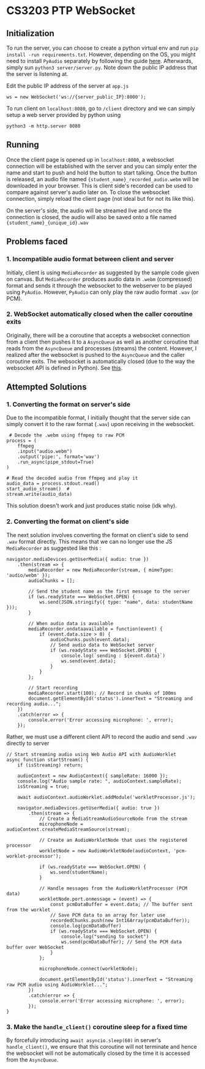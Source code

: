 # CS3203 PTP WebSocket

## Initialization
To run the server, you can choose to create a python virtual env and run `pip install -run requirements.txt`. However, depending on the OS, you might need to install `PyAudio` separately by following the guide [here](https://pypi.org/project/PyAudio/). Afterwards, simply sun `python3 server/server.py`. Note down the public IP address that the server is listening at.

Edit the public IP address of the server at `app.js`
```
ws = new WebSocket('ws://{server_public_IP}:8000'); 
```

To run client on `localhost:8080`, go to `/client` directory and we can simply setup a web server provided by python using

```
python3 -m http.server 8080
```

## Running
Once the client page is opened up in `localhost:8080`, a websocket connection will be established with the server and you can simply enter the name and start to push and hold the button to start talking. Once the button is released, an audio file named `{student_name}_recorded_audio.webm` will be downloaded in your browser. This is client side's recorded can be used to compare against server's audio later on. To close the websocket connection, simply reload the client page (not ideal but for not its like this).

On the server's side, the audio will be streamed live and once the connection is closed, the audio will also be saved onto a file named `{student_name}_{unique_id}.wav`

## Problems faced
### 1. Incompatible audio format between client and server
Initialy, client is using `MediaRecorder` as suggested by the sample code given on canvas. But `MediaRecorder` produces audio data in `.webm` (compressed) format and sends it through the websocket to the webserver to be played using `PyAudio`. However, `PyAudio` can only play the raw audio format `.wav` (or PCM). 

### 2. WebSocket automatically closed when the caller coroutine exits
Originally, there will be a coroutine that accepts a websocket connection from a client then pushes it to a `AsyncQueue` as well as another coroutine that reads from the `AsyncQueue` and processes (streams) the content. However, I realized after the websocket is pushed to the `AsyncQueue` and the caller coroutine exits. The websocket is automatically closed (due to the way the websocket API is defined in Python). See [this](https://github.com/python-websockets/websockets/issues/122).

## Attempted Solutions
### 1. Converting the format on server's side
Due to the incompatible format, I initially thought that the server side can simply convert it to the raw format (`.wav`) upon receiving in the websocket.
```
 # Decode the .webm using ffmpeg to raw PCM
process = (
    ffmpeg
    .input("audio.webm")
    .output('pipe:', format='wav')
    .run_async(pipe_stdout=True)
)

# Read the decoded audio from ffmpeg and play it
audio_data = process.stdout.read()
start_audio_stream()  #
stream.write(audio_data)
```
This solution doesn't work and just produces static noise (idk why).

### 2. Converting the format on client's side
The next solution involves converting the format on client's side to send `.wav` format directly. This means that we can no longer use the JS `MediaRecorder` as suggested like this : 

```
navigator.mediaDevices.getUserMedia({ audio: true })
    .then(stream => {
        mediaRecorder = new MediaRecorder(stream, { mimeType: 'audio/webm' });
        audioChunks = [];

        // Send the student name as the first message to the server
        if (ws.readyState === WebSocket.OPEN) {
            ws.send(JSON.stringify({ type: "name", data: studentName }));
        }

        // When audio data is available
        mediaRecorder.ondataavailable = function(event) {
            if (event.data.size > 0) {
                audioChunks.push(event.data);
                // Send audio data to WebSocket server
                if (ws.readyState === WebSocket.OPEN) {
                    console.log(`sending : ${event.data}`)
                    ws.send(event.data);
                }
            }
        };

        // Start recording
        mediaRecorder.start(100); // Record in chunks of 100ms
        document.getElementById('status').innerText = "Streaming and recording audio...";
    })
    .catch(error => {
        console.error('Error accessing microphone: ', error);
    });
```

Rather, we must use a different client API to record the audio and send `.wav` directly to server

```
// Start streaming audio using Web Audio API with AudioWorklet
async function startStream() {
    if (isStreaming) return;

    audioContext = new AudioContext({ sampleRate: 16000 });
    console.log("Audio sample rate: ", audioContext.sampleRate);
    isStreaming = true;

    await audioContext.audioWorklet.addModule('workletProcessor.js');

    navigator.mediaDevices.getUserMedia({ audio: true })
        .then(stream => {
            // Create a MediaStreamAudioSourceNode from the stream
            microphoneNode = audioContext.createMediaStreamSource(stream);

            // Create an AudioWorkletNode that uses the registered processor
            workletNode = new AudioWorkletNode(audioContext, 'pcm-worklet-processor');

            if (ws.readyState === WebSocket.OPEN) {
                ws.send(studentName);
            }

            // Handle messages from the AudioWorkletProcessor (PCM data)
            workletNode.port.onmessage = (event) => {
                const pcmDataBuffer = event.data; // The buffer sent from the worklet
                // Save PCM data to an array for later use
                recordedChunks.push(new Int16Array(pcmDataBuffer)); 
                console.log(pcmDataBuffer)
                if (ws.readyState === WebSocket.OPEN) {
                    console.log("sending to socket")
                    ws.send(pcmDataBuffer); // Send the PCM data buffer over WebSocket
                }
            };

            microphoneNode.connect(workletNode);

            document.getElementById('status').innerText = "Streaming raw PCM audio using AudioWorklet...";
        })
        .catch(error => {
            console.error('Error accessing microphone: ', error);
        });
}
```

### 3. Make the `handle_client()` coroutine sleep for a fixed time
By forcefully introducing `await asyncio.sleep(60)` in server's `handle_client()`, we ensure that this coroutine will not terminate and hence the websocket will not be automatically closed by the time it is accessed from the `AsyncQueue`.
